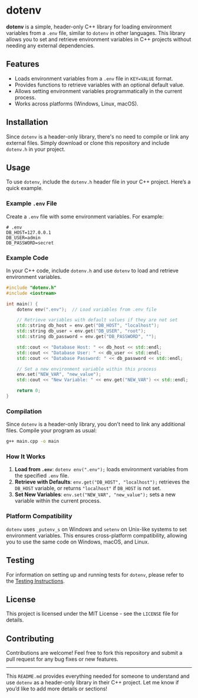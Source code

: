 # dotenv

**dotenv** is a simple, header-only C++ library for loading environment variables from a `.env` file, similar to `dotenv` in other languages. This library allows you to set and retrieve environment variables in C++ projects without needing any external dependencies.

## Features

- Loads environment variables from a `.env` file in `KEY=VALUE` format.
- Provides functions to retrieve variables with an optional default value.
- Allows setting environment variables programmatically in the current process.
- Works across platforms (Windows, Linux, macOS).

## Installation

Since `dotenv` is a header-only library, there's no need to compile or link any external files. Simply download or clone this repository and include `dotenv.h` in your project.

## Usage

To use `dotenv`, include the `dotenv.h` header file in your C++ project. Here’s a quick example.

### Example `.env` File

Create a `.env` file with some environment variables. For example:

```
# .env
DB_HOST=127.0.0.1
DB_USER=admin
DB_PASSWORD=secret
```

### Example Code

In your C++ code, include `dotenv.h` and use `dotenv` to load and retrieve environment variables.

```cpp
#include "dotenv.h"
#include <iostream>

int main() {
    dotenv env(".env");  // Load variables from .env file

    // Retrieve variables with default values if they are not set
    std::string db_host = env.get("DB_HOST", "localhost");
    std::string db_user = env.get("DB_USER", "root");
    std::string db_password = env.get("DB_PASSWORD", "");

    std::cout << "Database Host: " << db_host << std::endl;
    std::cout << "Database User: " << db_user << std::endl;
    std::cout << "Database Password: " << db_password << std::endl;

    // Set a new environment variable within this process
    env.set("NEW_VAR", "new_value");
    std::cout << "New Variable: " << env.get("NEW_VAR") << std::endl;

    return 0;
}
```

### Compilation

Since `dotenv` is a header-only library, you don’t need to link any additional files. Compile your program as usual:

```bash
g++ main.cpp -o main
```

### How It Works

1. **Load from `.env`**: `dotenv env(".env");` loads environment variables from the specified `.env` file.
2. **Retrieve with Defaults**: `env.get("DB_HOST", "localhost");` retrieves the `DB_HOST` variable, or returns `"localhost"` if `DB_HOST` is not set.
3. **Set New Variables**: `env.set("NEW_VAR", "new_value");` sets a new variable within the current process.

### Platform Compatibility

`dotenv` uses `_putenv_s` on Windows and `setenv` on Unix-like systems to set environment variables. This ensures cross-platform compatibility, allowing you to use the same code on Windows, macOS, and Linux.


## Testing

For information on setting up and running tests for `dotenv`, please refer to the [Testing Instructions](TEST_README.md).


## License

This project is licensed under the MIT License - see the `LICENSE` file for details.

## Contributing

Contributions are welcome! Feel free to fork this repository and submit a pull request for any bug fixes or new features.

---

This `README.md` provides everything needed for someone to understand and use `dotenv` as a header-only library in their C++ project. Let me know if you’d like to add more details or sections!
